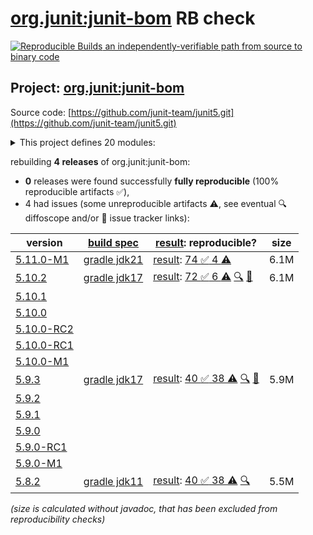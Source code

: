 [org.junit:junit-bom](https://central.sonatype.com/artifact/org.junit/junit-bom/versions) RB check
=======

[![Reproducible Builds](https://reproducible-builds.org/images/logos/rb.svg) an independently-verifiable path from source to binary code](https://reproducible-builds.org/)

## Project: [org.junit:junit-bom](https://central.sonatype.com/artifact/org.junit/junit-bom/versions)

Source code: [https://github.com/junit-team/junit5.git](https://github.com/junit-team/junit5.git)

<details><summary>This project defines 20 modules:</summary>

* [org.junit.jupiter:junit-jupiter](https://central.sonatype.com/artifact/org.junit.jupiter/junit-jupiter/5.11.0-M1)
* [org.junit.jupiter:junit-jupiter-api](https://central.sonatype.com/artifact/org.junit.jupiter/junit-jupiter-api/5.11.0-M1)
* [org.junit.jupiter:junit-jupiter-engine](https://central.sonatype.com/artifact/org.junit.jupiter/junit-jupiter-engine/5.11.0-M1)
* [org.junit.jupiter:junit-jupiter-migrationsupport](https://central.sonatype.com/artifact/org.junit.jupiter/junit-jupiter-migrationsupport/5.11.0-M1)
* [org.junit.jupiter:junit-jupiter-params](https://central.sonatype.com/artifact/org.junit.jupiter/junit-jupiter-params/5.11.0-M1)
* [org.junit.platform:junit-platform-commons](https://central.sonatype.com/artifact/org.junit.platform/junit-platform-commons/5.11.0-M1)
* [org.junit.platform:junit-platform-console](https://central.sonatype.com/artifact/org.junit.platform/junit-platform-console/5.11.0-M1)
* [org.junit.platform:junit-platform-console-standalone](https://central.sonatype.com/artifact/org.junit.platform/junit-platform-console-standalone/5.11.0-M1)
* [org.junit.platform:junit-platform-engine](https://central.sonatype.com/artifact/org.junit.platform/junit-platform-engine/5.11.0-M1)
* [org.junit.platform:junit-platform-jfr](https://central.sonatype.com/artifact/org.junit.platform/junit-platform-jfr/5.11.0-M1)
* [org.junit.platform:junit-platform-launcher](https://central.sonatype.com/artifact/org.junit.platform/junit-platform-launcher/5.11.0-M1)
* [org.junit.platform:junit-platform-reporting](https://central.sonatype.com/artifact/org.junit.platform/junit-platform-reporting/5.11.0-M1)
* [org.junit.platform:junit-platform-runner](https://central.sonatype.com/artifact/org.junit.platform/junit-platform-runner/5.11.0-M1)
* [org.junit.platform:junit-platform-suite](https://central.sonatype.com/artifact/org.junit.platform/junit-platform-suite/5.11.0-M1)
* [org.junit.platform:junit-platform-suite-api](https://central.sonatype.com/artifact/org.junit.platform/junit-platform-suite-api/5.11.0-M1)
* [org.junit.platform:junit-platform-suite-commons](https://central.sonatype.com/artifact/org.junit.platform/junit-platform-suite-commons/5.11.0-M1)
* [org.junit.platform:junit-platform-suite-engine](https://central.sonatype.com/artifact/org.junit.platform/junit-platform-suite-engine/5.11.0-M1)
* [org.junit.platform:junit-platform-testkit](https://central.sonatype.com/artifact/org.junit.platform/junit-platform-testkit/5.11.0-M1)
* [org.junit.vintage:junit-vintage-engine](https://central.sonatype.com/artifact/org.junit.vintage/junit-vintage-engine/5.11.0-M1)
* [org.junit:junit-bom](https://central.sonatype.com/artifact/org.junit/junit-bom/5.11.0-M1)
</details>

rebuilding **4 releases** of org.junit:junit-bom:
- **0** releases were found successfully **fully reproducible** (100% reproducible artifacts :white_check_mark:),
- 4 had issues (some unreproducible artifacts :warning:, see eventual :mag: diffoscope and/or :memo: issue tracker links):

| version | [build spec](/BUILDSPEC.md) | [result](https://reproducible-builds.org/docs/jvm/): reproducible? | size |
| -- | --------- | ------ | -- |
| [5.11.0-M1](https://central.sonatype.com/artifact/org.junit/junit-bom/5.11.0-M1/pom) | [gradle jdk21](junit5-5.11.0-M1.buildspec) | [result](junit-bom-5.11.0-M1.buildinfo): [74 :white_check_mark:  4 :warning:](junit-bom-5.11.0-M1.buildcompare) | 6.1M |
| [5.10.2](https://central.sonatype.com/artifact/org.junit/junit-bom/5.10.2/pom) | [gradle jdk17](junit5-5.10.2.buildspec) | [result](junit-bom-5.10.2.buildinfo): [72 :white_check_mark:  6 :warning:](junit-bom-5.10.2.buildcompare) [:mag:](junit-bom-5.10.2.diffoscope) [:memo:](https://github.com/junit-team/junit5/issues/3690) | 6.1M |
| [5.10.1](https://central.sonatype.com/artifact/org.junit/junit-bom/5.10.1/pom) | | | |
| [5.10.0](https://central.sonatype.com/artifact/org.junit/junit-bom/5.10.0/pom) | | | |
| [5.10.0-RC2](https://central.sonatype.com/artifact/org.junit/junit-bom/5.10.0-RC2/pom) | | | |
| [5.10.0-RC1](https://central.sonatype.com/artifact/org.junit/junit-bom/5.10.0-RC1/pom) | | | |
| [5.10.0-M1](https://central.sonatype.com/artifact/org.junit/junit-bom/5.10.0-M1/pom) | | | |
| [5.9.3](https://central.sonatype.com/artifact/org.junit/junit-bom/5.9.3/pom) | [gradle jdk17](junit5-5.9.3.buildspec) | [result](junit-bom-5.9.3.buildinfo): [40 :white_check_mark:  38 :warning:](junit-bom-5.9.3.buildcompare) [:mag:](junit-bom-5.9.3.diffoscope) [:memo:](https://github.com/junit-team/junit5/issues/3559) | 5.9M |
| [5.9.2](https://central.sonatype.com/artifact/org.junit/junit-bom/5.9.2/pom) | | | |
| [5.9.1](https://central.sonatype.com/artifact/org.junit/junit-bom/5.9.1/pom) | | | |
| [5.9.0](https://central.sonatype.com/artifact/org.junit/junit-bom/5.9.0/pom) | | | |
| [5.9.0-RC1](https://central.sonatype.com/artifact/org.junit/junit-bom/5.9.0-RC1/pom) | | | |
| [5.9.0-M1](https://central.sonatype.com/artifact/org.junit/junit-bom/5.9.0-M1/pom) | | | |
| [5.8.2](https://central.sonatype.com/artifact/org.junit/junit-bom/5.8.2/pom) | [gradle jdk11](junit5-5.8.2.buildspec) | [result](junit-bom-5.8.2.buildinfo): [40 :white_check_mark:  38 :warning:](junit-bom-5.8.2.buildcompare) [:mag:](junit-bom-5.8.2.diffoscope) | 5.5M |

<i>(size is calculated without javadoc, that has been excluded from reproducibility checks)</i>
